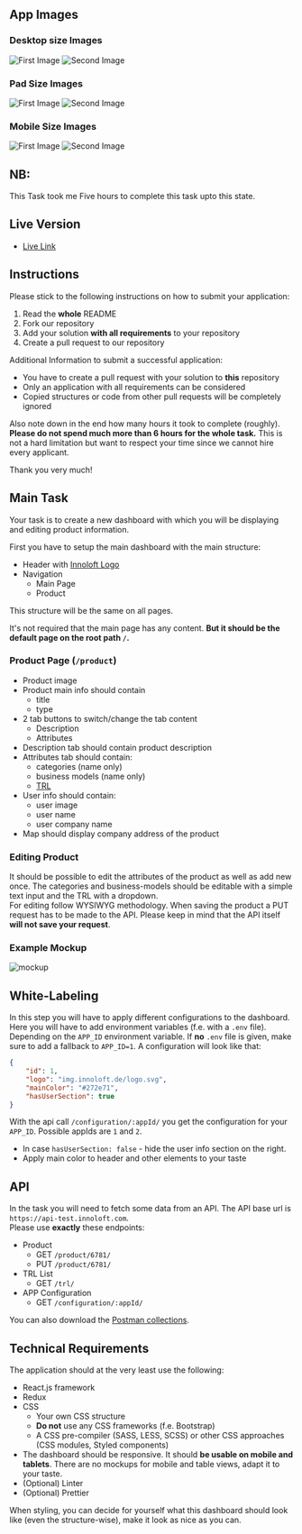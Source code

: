 ## App Images

### Desktop size Images
![First Image](public/desktopsizeone.png)
![Second Image](public/desktoptwo.png)

### Pad Size Images
![First Image](public/padone.png)
![Second Image](public/padtwo.png)

### Mobile Size Images
![First Image](public/mobileone.png)
![Second Image](public/mobiletwo.png)

## NB: 
This Task took me Five hours to complete this task upto this state.

## Live Version 
- [Live Link](https://warm-ocean-24948.herokuapp.com/)


## Instructions
Please stick to the following instructions on how to submit your application:
1. Read the **whole** README
2. Fork our repository
3. Add your solution **with all requirements** to your repository
4. Create a pull request to our repository

Additional Information to submit a successful application:
- You have to create a pull request with your solution to **this** repository
- Only an application with all requirements can be considered
- Copied structures or code from other pull requests will be completely ignored

Also note down in the end how many hours it took to complete (roughly). **Please do not spend much more than 6 hours for the whole task.** This is not a hard limitation but want to respect your time since we cannot hire every applicant.

Thank you very much!

## Main Task
Your task is to create a new dashboard with which you will be displaying and editing product information.

First you have to setup the main dashboard with the main structure:
- Header with [Innoloft Logo](https://img.innoloft.de/logo.svg)
- Navigation
  - Main Page
  - Product

This structure will be the same on all pages.

It's not required that the main page has any content. **But it should be the default page on the root path `/`.**

### Product Page (`/product`)
- Product image
- Product main info should contain
  - title
  - type
- 2 tab buttons to switch/change the tab content
  - Description
  - Attributes
- Description tab should contain product description
- Attributes tab should contain:
  - categories (name only)
  - business models (name only)
  - [TRL](https://en.wikipedia.org/wiki/Technology_readiness_level)
- User info should contain:
  - user image
  - user name
  - user company name
- Map should display company address of the product

### Editing Product
It should be possible to edit the attributes of the product as well as add new once. The categories and business-models should be editable with a simple text input and the TRL with a dropdown.  
For editing follow WYSIWYG methodology. When saving the product a PUT request has to be made to the API. Please keep in mind that the API itself **will not save your request**.
### Example Mockup
![mockup](mockup.jpg)

## White-Labeling
In this step you will have to apply different configurations to the dashboard. Here you will have to add environment variables (f.e. with a `.env` file). Depending on the `APP_ID` environment variable. If **no** `.env` file is given, make sure to add a fallback to `APP_ID=1`.
A configuration will look like that:
```json
{
    "id": 1,
    "logo": "img.innoloft.de/logo.svg",
    "mainColor": "#272e71",
    "hasUserSection": true
}
```
With the api call `/configuration/:appId/` you get the configuration for your `APP_ID`. Possible appIds are `1` and `2`.
* In case `hasUserSection: false` - hide the user info section on the right.
* Apply main color to header and other elements to your taste

## API
In the task you will need to fetch some data from an API. The API base url is `https://api-test.innoloft.com`.  
Please use **exactly** these endpoints:
- Product
  - GET `/product/6781/`
  - PUT `/product/6781/`
- TRL List
  - GET `/trl/`
- APP Configuration
  - GET `/configuration/:appId/`

You can also download the [Postman collections](https://api-test.innoloft.com/postman_collection.json).

## Technical Requirements

The application should at the very least use the following:

- React.js framework
- Redux
- CSS
  - Your own CSS structure
  - **Do not** use any CSS frameworks (f.e. Bootstrap)
  - A CSS pre-compiler (SASS, LESS, SCSS) or other CSS approaches (CSS modules, Styled components)
- The dashboard should be responsive. It should **be usable on mobile and tablets**. There are no mockups for mobile and table views, adapt it to your taste.
- (Optional) Linter
- (Optional) Prettier

When styling, you can decide for yourself what this dashboard should look like (even the structure-wise), make it look as nice as you can.
